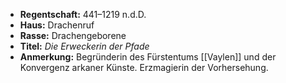 - **Regentschaft:** 441–1219 n.d.D.
- **Haus:** Drachenruf
- **Rasse:** Drachengeborene
- **Titel:** _Die Erweckerin der Pfade_
- **Anmerkung:** Begründerin des Fürstentums [[Vaylen]] und der Konvergenz arkaner Künste. Erzmagierin der Vorhersehung.